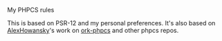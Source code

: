 My PHPCS rules

This is based on PSR-12 and my personal preferences.  It's also based on
[AlexHowansky]'s work on [ork-phpcs] and other phpcs repos.

[AlexHowansky]: https://github.com/AlexHowansky
[ork-phpcs]: https://github.com/AlexHowansky/ork-phpcs
